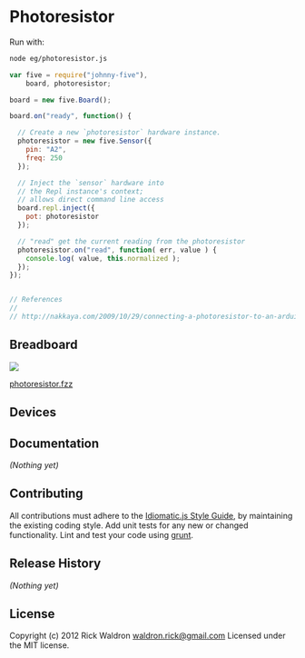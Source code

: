 # Photoresistor

Run with:
```bash
node eg/photoresistor.js
```


```javascript
var five = require("johnny-five"),
    board, photoresistor;

board = new five.Board();

board.on("ready", function() {

  // Create a new `photoresistor` hardware instance.
  photoresistor = new five.Sensor({
    pin: "A2",
    freq: 250
  });

  // Inject the `sensor` hardware into
  // the Repl instance's context;
  // allows direct command line access
  board.repl.inject({
    pot: photoresistor
  });

  // "read" get the current reading from the photoresistor
  photoresistor.on("read", function( err, value ) {
    console.log( value, this.normalized );
  });
});


// References
//
// http://nakkaya.com/2009/10/29/connecting-a-photoresistor-to-an-arduino/

```

## Breadboard

<img src="https://raw.github.com/rwldrn/johnny-five/master/docs/breadboard/photoresistor.png">

[photoresistor.fzz](https://github.com/rwldrn/johnny-five/blob/master/docs/breadboard/photoresistor.fzz)



## Devices




## Documentation

_(Nothing yet)_









## Contributing
All contributions must adhere to the [Idiomatic.js Style Guide](https://github.com/rwldrn/idiomatic.js),
by maintaining the existing coding style. Add unit tests for any new or changed functionality. Lint and test your code using [grunt](https://github.com/cowboy/grunt).

## Release History
_(Nothing yet)_

## License
Copyright (c) 2012 Rick Waldron <waldron.rick@gmail.com>
Licensed under the MIT license.
